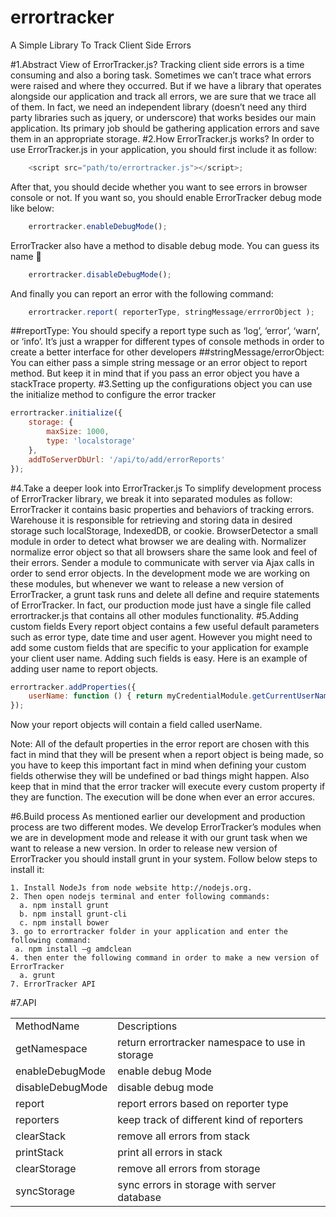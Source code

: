 errortracker
============

A Simple Library To Track Client Side Errors


#1.Abstract View of ErrorTracker.js?
Tracking client side errors is a time consuming and also a boring task. Sometimes we can’t trace what errors were raised and where they occurred. But if we have a library that operates alongside our application and track all errors, we are sure that we trace all of them. In fact, we need an independent library (doesn’t need any third party libraries such as jquery, or underscore) that works besides our main application. Its primary job should be gathering application errors and save them in an appropriate storage.
#2.How ErrorTracker.js works?
In order to use ErrorTracker.js in your application, you should first include it as follow:
```javascript
    <script src="path/to/errortracker.js"></script>;
```
After that, you should decide whether you want to see errors in browser console or not. If you want so, you should enable ErrorTracker debug mode like below:
```javascript
    errortracker.enableDebugMode();
```
ErrorTracker also have a method to disable debug mode. You can guess its name 
```javascript
    errortracker.disableDebugMode();  
```
And finally you can report an error with the following command:
```javascript
    errortracker.report( reporterType, stringMessage/errrorObject );
```
##reportType:
You should specify a report type such as ‘log’, ‘error’, ‘warn’, or ‘info’.
It’s just a wrapper for different types of console methods in order to create a better interface for other developers
##stringMessage/errorObject:
You can either pass a simple string message or an error object to report method. But keep it in mind that if you pass an error object you have a stackTrace property.
#3.Setting up the configurations object
you can use the initialize method to configure the error tracker
```javascript
errortracker.initialize({
    storage: {
        maxSize: 1000,
        type: 'localstorage'
    },
    addToServerDbUrl: '/api/to/add/errorReports'
});
```

#4.Take a deeper look into ErrorTracker.js
To simplify development process of ErrorTracker library, we break it into separated modules as follow:
ErrorTracker
it contains basic properties and behaviors of tracking errors.
Warehouse
it is responsible for retrieving and storing data in desired storage such localStorage, IndexedDB, or cookie.
BrowserDetector
a small module in order to detect what browser we are dealing with.
Normalizer
normalize error object so that all browsers share the same look and feel of their errors.
Sender
a module to communicate with server via Ajax calls in order to send error objects.
In the development mode we are working on these modules, but whenever we want to release a new version of ErrorTracker, a grunt task runs and delete all define and require statements of ErrorTracker. In fact, our production mode just have a single file called errortracker.js that contains all other modules functionality.
#5.Adding custom fields
Every report object contains a few useful default parameters such as error type, date time and user agent. However you might need to add some custom fields that are specific to your application for example your client user name. Adding such fields is easy. Here is an example of adding user name to report objects.

```javascript
errortracker.addProperties({
	userName: function () { return myCredentialModule.getCurrentUserName() }
});
```
Now your report objects will contain a field called userName.

Note: All of the default properties in the error report are chosen with this fact in mind that they will be present when a report object is being made, so you have to keep this important fact in mind when defining your custom fields otherwise they will be undefined or bad things might happen. Also keep that in mind that the error tracker will execute every custom property if they are function. The execution will be done when ever an error accures.

#6.Build process
As mentioned earlier our development and production process are two different modes. We develop ErrorTracker’s modules when we are in development mode and release it with our grunt task when we want to release a new version. In order to release new version of ErrorTracker you should install grunt in your system. Follow below steps to install it:

	1. Install NodeJs from node website http://nodejs.org.
	2. Then open nodejs terminal and enter following commands:
	  a. npm install grunt
	  b. npm install grunt-cli
	  c. npm install bower
	3. go to errortracker folder in your application and enter the following command:
	 a. npm install –g amdclean
	4. then enter the following command in order to make a new version of ErrorTracker
	  a. grunt
	7. ErrorTracker API

#7.API
<table>
    <tr>
        <td>MethodName</td>
        <td>Descriptions</td>
    </tr>
    <tr>
        <td>getNamespace</td>
        <td>return errortracker namespace to use in storage</td>
    </tr>
    <tr>
        <td>enableDebugMode</td>
        <td>enable debug Mode</td>
    </tr>
    <tr>
        <td>disableDebugMode</td>
        <td>disable debug mode</td>
    </tr>
    <tr>
        <td>report</td>
        <td>report errors based on reporter type</td>
    </tr>
    <tr>
        <td>reporters</td>
        <td>keep track of different kind of reporters</td>
    </tr>
    <tr>
        <td>clearStack</td>
        <td>remove all errors from stack</td>
    </tr>
    <tr>
        <td>printStack</td>
        <td>print all errors in stack</td>
    </tr>
    <tr>
        <td>clearStorage</td>
        <td>remove all errors from storage</td>
    </tr>
    <tr>
        <td>syncStorage</td>
        <td>sync errors in storage with server database</td>
    </tr>
</table>

